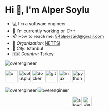 # Hi 👋, I'm Alper Soylu

- 💻 I'm a software engineer
- 🔭 I'm currently working on *C++*
- 📫 How to reach me: 54alpersaid@gmail.com
- 💼 *Organization:* [NETTSI](https://www.nettsi.com/)
- 🌆 *City:* Istanbul
- 🇹🇷 *Country:* Turkey

<p align="left"> <img src="https://komarev.com/ghpvc/?username=overengineer" alt="overengineer" /> </p>

<p align="left"><img src="https://devicons.github.io/devicon/devicon.git/icons/c/c-original.svg" alt="c" width="40" height="40"/> <img src="https://devicons.github.io/devicon/devicon.git/icons/cplusplus/cplusplus-original.svg" alt="cplusplus" width="40" height="40"/> <img src="https://devicons.github.io/devicon/devicon.git/icons/docker/docker-original-wordmark.svg" alt="docker" width="40" height="40"/> <img src="https://www.vectorlogo.zone/logos/git-scm/git-scm-icon.svg" alt="git" width="40" height="40"/> <img src="https://devicons.github.io/devicon/devicon.git/icons/linux/linux-original.svg" alt="linux" width="40" height="40"/> <img src="https://devicons.github.io/devicon/devicon.git/icons/python/python-original.svg" alt="python" width="40" height="40"/></p><img align="left" src="https://github-readme-stats.vercel.app/api/top-langs/?username=overengineer&layout=compact&hide=html" alt="overengineer" />

<img align="center" src="https://github-readme-stats.vercel.app/api?username=overengineer&show_icons=true" alt="overengineer" />

<p align="center">
<a href="https://linkedin.com/in/alpersaidsoylu" target="blank"><img align="center" src="https://cdn.jsdelivr.net/npm/simple-icons@3.0.1/icons/linkedin.svg" alt="alpersaidsoylu" height="30" width="30" /></a>
<a href="https://medium.com/@asoylu" target="blank"><img align="center" src="https://cdn.jsdelivr.net/npm/simple-icons@3.0.1/icons/medium.svg" alt="@asoylu" height="30" width="30" /></a>
</p>
